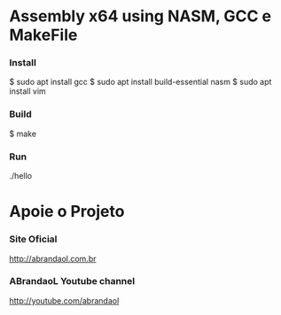 # Assembly x64 using NASM, GCC e MakeFile

### Install
$ sudo apt install gcc
$ sudo apt install build-essential nasm
$ sudo apt install vim

### Build
$ make

### Run 
./hello


# Apoie o Projeto

### Site Oficial
http://abrandaol.com.br

### ABrandaoL Youtube channel
http://youtube.com/abrandaol
